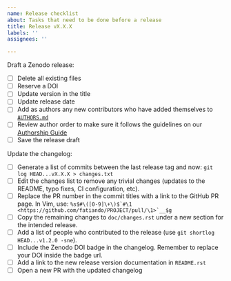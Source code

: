 ```yaml
---
name: Release checklist
about: Tasks that need to be done before a release
title: Release vX.X.X
labels: ''
assignees: ''

---
```


Draft a Zenodo release:

- [ ] Delete all existing files
- [ ] Reserve a DOI
- [ ] Update version in the title
- [ ] Update release date
- [ ] Add as authors any new contributors who have added themselves to [`AUTHORS.md`](AUTHORS.md)
- [ ] Review author order to make sure it follows the guidelines on our [Authorship Guide](https://github.com/fatiando/contributing/blob/master/AUTHORSHIP.md)
- [ ] Save the release draft

Update the changelog:

- [ ] Generate a list of commits between the last release tag and now: `git log HEAD...vX.X.X > changes.txt`
- [ ] Edit the changes list to remove any trivial changes (updates to the README, typo fixes, CI configuration, etc).
- [ ] Replace the PR number in the commit titles with a link to the GitHub PR page. In Vim, use: ``%s$#\([0-9]\+\)$`#\1 <https://github.com/fatiando/PROJECT/pull/\1>`__$g ``
- [ ] Copy the remaining changes to `doc/changes.rst` under a new section for the intended release.
- [ ] Add a list of people who contributed to the release (use `git shortlog HEAD...v1.2.0 -sne`).
- [ ] Include the Zenodo DOI badge in the changelog. Remember to replace your DOI inside the badge
   url.
- [ ] Add a link to the new release version documentation in `README.rst`
- [ ] Open a new PR with the updated changelog
